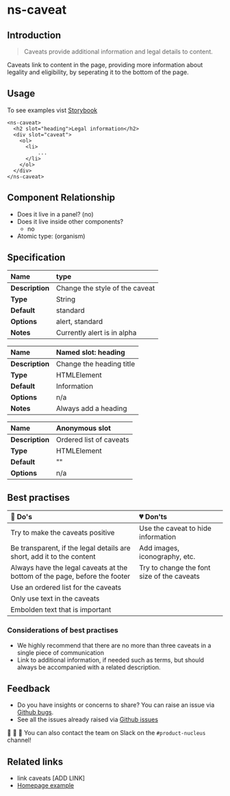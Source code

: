 # ns-caveat

## Introduction

> Caveats provide additional information and legal details to content.

Caveats link to content in the page, providing more information about legality and eligibility, by seperating it to the bottom of the page.

## Usage

To see examples vist [Storybook](https://nucleus.bgdigital.xyz/demo/index.html?path=/story/ns-caveat--caveat)

```markup
<ns-caveat>
  <h2 slot="heading">Legal information</h2>
  <div slot="caveat">
    <ol>
      <li>
          ...
      </li>
    </ol>
  </div>
</ns-caveat>
```

## Component Relationship

* Does it live in a panel? \(no\)
* Does it live inside other components?
  * no
* Atomic type: \(organism\)

## Specification

| **Name** | type |
| :--- | :--- |
| **Description** | Change the style of the caveat |
| **Type** | String |
| **Default** | standard |
| **Options** | alert, standard |
| **Notes** | Currently alert is in alpha |

| **Name** | Named slot: heading |
| :--- | :--- |
| **Description** | Change the heading title |
| **Type** | HTMLElement |
| **Default** | Information |
| **Options** | n/a |
| **Notes** | Always add a heading |

| **Name** | Anonymous slot |
| :--- | :--- |
| **Description** | Ordered list of caveats |
| **Type** | HTMLElement |
| **Default** | "" |
| **Options** | n/a |

## Best practises

| 💚 Do's | 💔 Don'ts |
| :--- | :--- |
| Try to make the caveats positive | Use the caveat to hide information |
| Be transparent, if the legal details are short, add it to the content | Add images, iconography, etc. |
| Always have the legal caveats at the bottom of the page, before the footer | Try to change the font size of the caveats |
| Use an ordered list for the caveats |  |
| Only use text in the caveats |  |
| Embolden text that is important |  |

### Considerations of best practises

* We highly recommend that there are no more than three caveats in a single piece of communication
* Link to additional information, if needed such as terms, but should always be accompanied with a related description.

## Feedback

* Do you have insights or concerns to share? You can raise an issue via [Github bugs](https://github.com/ConnectedHomes/nucleus/issues/new?assignees=&labels=Bug&template=a--bug-report.md&title=[bug]%20[ns-caveat]).
* See all the issues already raised via [Github issues](https://github.com/connectedHomes/nucleus/issues?utf8=%E2%9C%93&q=is%3Aopen+is%3Aissue+label%3ABug+[ns-caveat])

💩 🎉 🦄 You can also contact the team on Slack on the `#product-nucleus` channel!

## Related links

* link caveats \[ADD LINK\]
* [Homepage example](https://nucleus.bgdigital.xyz/demo/index.html?path=/story/playground-homepage--2019-01)
